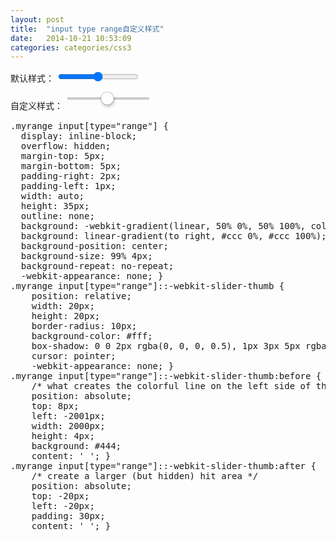 ```yaml
---
layout: post
title:  "input type range自定义样式"
date:   2014-10-21 10:53:09
categories: categories/css3
---
```





<div>
  默认样式：
  <input type="range">
</div>

<div class="myrange">
  自定义样式：
  <input type="range">
</div>



<style type="text/css">
.myrange input[type="range"] {
  display: inline-block;
  overflow: hidden;
  margin-top: 5px;
  margin-bottom: 5px;
  padding-right: 2px;
  padding-left: 1px;
  width: auto;
  height: 35px;
  outline: none;
  background: -webkit-gradient(linear, 50% 0%, 50% 100%, color-stop(0%, #ccc), color-stop(100%, #ccc));
  background: linear-gradient(to right, #ccc 0%, #ccc 100%);
  background-position: center;
  background-size: 99% 4px;
  background-repeat: no-repeat;
  -webkit-appearance: none; }
.myrange input[type="range"]::-webkit-slider-thumb {
    position: relative;
    width: 20px;
    height: 20px;
    border-radius: 10px;
    background-color: #fff;
    box-shadow: 0 0 2px rgba(0, 0, 0, 0.5), 1px 3px 5px rgba(0, 0, 0, 0.25);
    cursor: pointer;
    -webkit-appearance: none; }
.myrange input[type="range"]::-webkit-slider-thumb:before {
    /* what creates the colorful line on the left side of the slider */
    position: absolute;
    top: 8px;
    left: -2001px;
    width: 2000px;
    height: 4px;
    background: #444;
    content: ' '; }
.myrange input[type="range"]::-webkit-slider-thumb:after {
    /* create a larger (but hidden) hit area */
    position: absolute;
    top: -20px;
    left: -20px;
    padding: 30px;
    content: ' '; }

</style>


<pre>
.myrange input[type="range"] {
  display: inline-block;
  overflow: hidden;
  margin-top: 5px;
  margin-bottom: 5px;
  padding-right: 2px;
  padding-left: 1px;
  width: auto;
  height: 35px;
  outline: none;
  background: -webkit-gradient(linear, 50% 0%, 50% 100%, color-stop(0%, #ccc), color-stop(100%, #ccc));
  background: linear-gradient(to right, #ccc 0%, #ccc 100%);
  background-position: center;
  background-size: 99% 4px;
  background-repeat: no-repeat;
  -webkit-appearance: none; }
.myrange input[type="range"]::-webkit-slider-thumb {
    position: relative;
    width: 20px;
    height: 20px;
    border-radius: 10px;
    background-color: #fff;
    box-shadow: 0 0 2px rgba(0, 0, 0, 0.5), 1px 3px 5px rgba(0, 0, 0, 0.25);
    cursor: pointer;
    -webkit-appearance: none; }
.myrange input[type="range"]::-webkit-slider-thumb:before {
    /* what creates the colorful line on the left side of the slider */
    position: absolute;
    top: 8px;
    left: -2001px;
    width: 2000px;
    height: 4px;
    background: #444;
    content: ' '; }
.myrange input[type="range"]::-webkit-slider-thumb:after {
    /* create a larger (but hidden) hit area */
    position: absolute;
    top: -20px;
    left: -20px;
    padding: 30px;
    content: ' '; }

</pre>